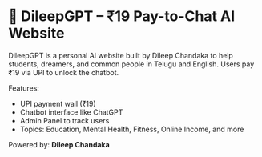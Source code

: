 # 🧠 DileepGPT – ₹19 Pay-to-Chat AI Website

DileepGPT is a personal AI website built by Dileep Chandaka to help students, dreamers, and common people in Telugu and English. Users pay ₹19 via UPI to unlock the chatbot.

Features:
- UPI payment wall (₹19)
- Chatbot interface like ChatGPT
- Admin Panel to track users
- Topics: Education, Mental Health, Fitness, Online Income, and more

Powered by: **Dileep Chandaka**
